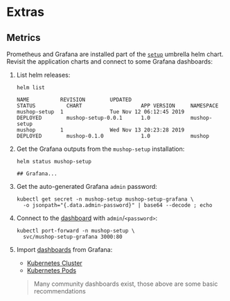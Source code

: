 # Extras

## Metrics

Prometheus and Grafana are installed part of the [`setup`](#setup) umbrella helm chart.
Revisit the application charts and connect to some Grafana dashboards:

1. List helm releases:

    ```text
    helm list
    ```

    ```text
    NAME          REVISION        UPDATED                         STATUS          CHART                   APP VERSION     NAMESPACE
    mushop-setup  1               Tue Nov 12 06:12:45 2019        DEPLOYED        mushop-setup-0.0.1      1.0             mushop-setup
    mushop        1               Wed Nov 13 20:23:28 2019        DEPLOYED        mushop-0.1.0            1.0             mushop
    ```

1. Get the Grafana outputs from the `mushop-setup` installation:

    ```text
    helm status mushop-setup

    ## Grafana...
    ```

1. Get the auto-generated Grafana `admin` password:

    ```text
    kubectl get secret -n mushop-setup mushop-setup-grafana \
      -o jsonpath="{.data.admin-password}" | base64 --decode ; echo
    ```

1. Connect to the [dashboard](http://localhost:3000) with `admin`/`<password>`:

    ```text
    kubectl port-forward -n mushop-setup \
      svc/mushop-setup-grafana 3000:80
    ```

1. Import [dashboards](https://grafana.com/grafana/dashboards) from Grafana:
    - [Kubernetes Cluster](https://grafana.com/grafana/dashboards/6417)
    - [Kubernetes Pods](https://grafana.com/grafana/dashboards/6336)

    > Many community dashboards exist, those above are some basic recommendations
